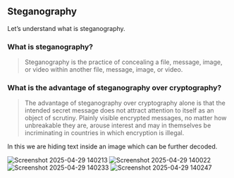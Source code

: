 ## Steganography

Let’s understand what is steganography.

### What is steganography?

> Steganography is the practice of concealing a file, message, image, or video within another file, message, image, or video.

### What is the advantage of steganography over cryptography?
> The advantage of steganography over cryptography alone is that the intended secret message does not attract attention to itself as an object of scrutiny. Plainly visible encrypted messages, no matter how unbreakable they are, arouse interest and may in themselves be incriminating in countries in which encryption is illegal.

In this we are hiding text inside an image which can be further decoded.

![Screenshot 2025-04-29 140213](https://github.com/user-attachments/assets/45cc2563-aec5-4a49-94bf-527ebdca0ab9)
![Screenshot 2025-04-29 140022](https://github.com/user-attachments/assets/b899766f-6f8f-4bfa-b628-516eec5153a5)
![Screenshot 2025-04-29 140233](https://github.com/user-attachments/assets/b1fdc9a1-abcd-4f2e-ae47-12016adf2369)
![Screenshot 2025-04-29 140247](https://github.com/user-attachments/assets/51dbd55d-38a4-4564-abe6-8b3354029f01)

